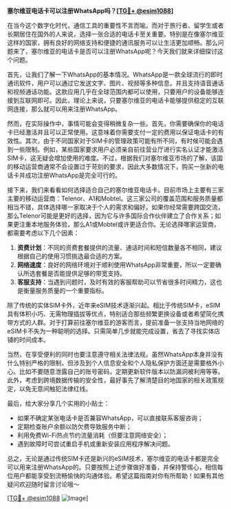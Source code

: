 **塞尔维亚电话卡可以注册WhatsApp吗？[[TG💪+ @esim1088](https://t.me/s/esim1088)]**

在当今这个数字化时代，通信工具的重要性不言而喻。而对于旅行者、留学生或者长期居住在国外的人来说，选择一张合适的电话卡至关重要。特别是在像塞尔维亚这样的国家，拥有良好的网络支持和便捷的通讯服务可以让生活更加顺畅。那么问题来了，塞尔维亚的电话卡是否可以注册WhatsApp呢？今天我们就来详细探讨这个问题。

首先，让我们了解一下WhatsApp的基本情况。WhatsApp是一款全球流行的即时通讯软件，用户可以通过它发送文字、图片、视频等多种信息，并且支持语音通话和视频通话功能。这款应用几乎在全球范围内都可以使用，只要用户的设备能够连接到互联网即可。因此，理论上来说，只要塞尔维亚的电话卡能够提供稳定的互联网连接，那么就可以用来注册WhatsApp。

然而，在实际操作中，事情可能会变得稍微复杂一些。首先，你需要确保你的电话卡已经激活并且可以正常使用。这意味着你需要支付一定的费用以保证电话卡的有效性。其次，由于不同国家对于SIM卡的管理政策可能有所不同，有时候可能会遇到一些限制。例如，某些国家要求用户必须亲自前往营业厅进行实名认证才能激活SIM卡，这无疑会增加使用的难度。不过，根据我们对塞尔维亚市场的了解，该国的移动运营商通常不会设置过于苛刻的要求，因此大多数情况下，购买一张新的电话卡并成功注册WhatsApp是完全可行的。

接下来，我们来看看如何选择适合自己的塞尔维亚电话卡。目前市场上主要有三家主要的移动运营商：Telenor、A1和Mobtel。这三家公司的覆盖范围和服务质量都相当不错，具体选择哪一家取决于个人的需求和偏好。如果你经常需要跨国交流，那么Telenor可能是更好的选择，因为它与许多国际合作伙伴建立了合作关系；如果更注重本地服务体验，那么A1或Mobtel或许更适合你。无论选择哪家运营商，都需要考虑以下几个因素：

1. **资费计划**：不同的资费套餐提供的流量、通话时间和短信数量各不相同，建议根据自己的使用习惯挑选最合适的方案。
2. **网络速度**：良好的网络环境对于顺利使用WhatsApp非常重要，所以一定要确认所选套餐是否能提供足够的带宽支持。
3. **客服支持**：当遇到问题时，及时有效的客服帮助可以节省很多时间精力，这也是衡量服务质量的一个重要指标。

除了传统的实体SIM卡外，近年来eSIM技术逐渐兴起。相比于传统SIM卡，eSIM具有体积小巧、无需物理插拔等优点，特别适合那些频繁更换设备或者希望简化携带方式的人群。对于打算前往塞尔维亚的游客而言，提前准备一张支持当地网络的eSIM卡不失为一种聪明的选择。只需简单几步就能完成设置，省去了寻找实体店铺的时间成本。

当然，在享受便利的同时也要注意遵守相关法律法规。虽然WhatsApp本身并没有什么特别严格的限制，但涉及到个人信息安全和个人隐私保护方面还是需要格外小心。比如不要随意泄露自己的账号密码，定期更新软件版本以防漏洞被利用等等。此外，考虑到跨境数据传输的安全性，最好事先了解清楚目的地国家的相关政策规定，以免无意间触犯法律红线。

最后，给大家分享几个实用的小贴士：
- 如果不确定某张电话卡是否兼容WhatsApp，可以直接联系客服咨询；
- 定期检查账户余额以防欠费导致服务中断；
- 利用免费Wi-Fi热点节约流量消耗（但要注意网络安全）；
- 遇到故障时可尝试重启手机或重新安装应用程序解决问题。

总之，无论是通过传统SIM卡还是新兴的eSIM技术，塞尔维亚的电话卡都是完全可以用来注册WhatsApp的。只要按照上述步骤做好准备，并保持警惕心，相信每位用户都能享受到流畅愉快的沟通体验。希望这篇指南对你有所帮助！如果有其他疑问欢迎随时留言讨论哦～

[[TG💪+ @esim1088](https://t.me/s/esim1088) ![Image](https://i.postimg.cc/4NQfJmqS/Snipaste-2025-05-13-00-14-12.png)]